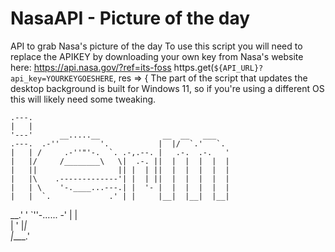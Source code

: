# NasaAPI - Picture of the day
API to grab Nasa's picture of the day
To use this script you will need to replace the APIKEY by downloading your own key from Nasa's website here: https://api.nasa.gov/?ref=its-foss
https.get(`${API_URL}?api_key=YOURKEYGOESHERE`, res => {
The part of the script that updates the desktop background is built for Windows 11, so if you're using a different OS this will likely need some tweaking. 

    .---.                                                      
    |   |                                                      
    '---'      __.....__              __  __   ___             
    .---.  .-''         '.           |  |/  `.'   `.           
    |   | /     .-''"'-.  `. .-,.--. |   .-.  .-.   '          
    |   |/     /________\   \|  .-. ||  |  |  |  |  |          
    |   ||                  || |  | ||  |  |  |  |  |          
    |   |\    .-------------'| |  | ||  |  |  |  |  |          
    |   | \    '-.____...---.| |  '- |  |  |  |  |  |          
    |   |  `.             .' | |     |__|  |__|  |__|          
 __.'   '    `''-...... -'   | |                               
|      '                     |_|                               
|____.'                                                        
